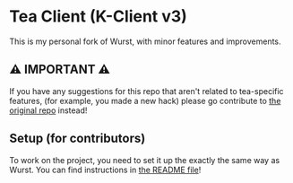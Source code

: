 # Tea Client (K-Client v3)

This is my personal fork of Wurst, with minor features and improvements.

## ⚠ IMPORTANT ⚠

If you have any suggestions for this repo that aren't related to tea-specific features, (for example, you made a new hack)
please go contribute to [the original repo](https://github.com/Wurst-Imperium/Wurst7) instead!

## Setup (for contributors)

To work on the project, you need to set it up the exactly the same way as Wurst.
You can find instructions in [the README file](https://github.com/Wurst-Imperium/Wurst7)!
